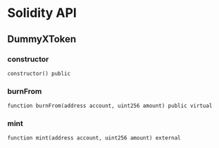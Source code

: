 # Solidity API

## DummyXToken

### constructor

```solidity
constructor() public
```

### burnFrom

```solidity
function burnFrom(address account, uint256 amount) public virtual
```

### mint

```solidity
function mint(address account, uint256 amount) external
```


